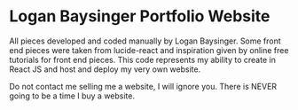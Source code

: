 # Logan Baysinger Portfolio Website
All pieces developed and coded manually by Logan Baysinger. Some front end pieces were taken from lucide-react and inspiration given by online free tutorials for front end pieces. This code represents my ability to create in React JS and host and deploy my very own website.

Do not contact me selling me a website, I will ignore you. There is NEVER going to be a time I buy a website. 
